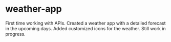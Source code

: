 # weather-app

First time working with APIs. Created a weather app with a detailed forecast in the upcoming days. Added customized icons for the weather. Still work in progress.
